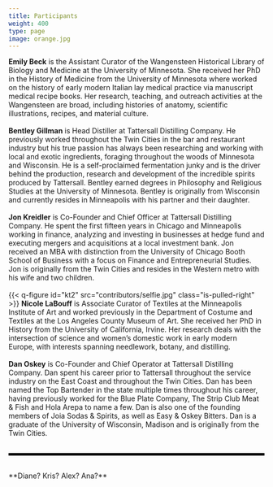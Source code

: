 ```yaml
---
title: Participants
weight: 400
type: page
image: orange.jpg
---
```


**Emily Beck** is the Assistant Curator of the Wangensteen Historical Library of Biology and Medicine at the University of Minnesota. She received her PhD in the History of Medicine from the University of Minnesota where worked on the history of early modern Italian lay medical practice via manuscript medical recipe books. Her research, teaching, and outreach activities at the Wangensteen are broad, including histories of anatomy, scientific illustrations, recipes, and material culture.
<br>
<br>
**Bentley Gillman** is Head Distiller at Tattersall Distilling Company. He previously worked throughout the Twin Cities in the bar and restaurant industry but his true passion has always been researching and working with local and exotic ingredients, foraging throughout the woods of Minnesota and Wisconsin.  He is a self-proclaimed fermentation junky and is the driver behind the production, research and development of the incredible spirits produced by Tattersall. Bentley earned degrees in Philosophy and Religious Studies at the University of Minnesota.  Bentley is originally from Wisconsin and currently resides in Minneapolis with his partner and their daughter.
<br>
<br>
**Jon Kreidler** is Co-Founder and Chief Officer at Tattersall Distilling Company.  He spent the first fifteen years in Chicago and Minneapolis working in finance, analyzing and investing in businesses at hedge fund and executing mergers and acquisitions at a local investment bank. Jon received an MBA with distinction from the University of Chicago Booth School of Business with a focus on Finance and Entrepreneurial Studies.  Jon is originally from the Twin Cities and   resides in the Western metro with his wife and two children.
<br>
<br>
{{< q-figure id="kt2"  src="contributors/selfie.jpg" class="is-pulled-right"  >}}
**Nicole LaBouff** is Associate Curator of Textiles at the Minneapolis Institute of Art and worked previously in the Department of Costume and Textiles at the Los Angeles County Museum of Art. She received her PhD in History from the University of California, Irvine. Her research deals with the intersection of science and women’s domestic work in early modern Europe, with interests spanning needlework, botany, and distilling.
<br>
<br>
**Dan Oskey** is Co-Founder and Chief Operator at Tattersall Distilling Company.  Dan spent his career prior to Tattersall throughout the service industry on the East Coast and throughout the Twin Cities.  Dan has been named the Top Bartender in the state multiple times throughout his career, having previously worked for the Blue Plate Company, The Strip Club Meat & Fish and Hola Arepa to name a few.  Dan is also one of the founding members of Joia Sodas & Spirits, as well as Easy & Oskey Bitters. Dan is a graduate of the University of Wisconsin, Madison and is originally from the Twin Cities.
<br>
<br>
<hr style="border: 2px solid black;" />
<br>
**Diane? Kris? Alex? Ana?**
